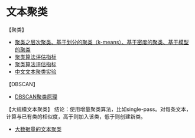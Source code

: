 # 文本聚类

【聚类】
- [聚类之层次聚类、基于划分的聚类（k-means）、基于密度的聚类、基于模型的聚类](https://blog.csdn.net/qq_16365849/article/details/50646679)
- [聚类算法评估指标](https://zhuanlan.zhihu.com/p/115752696)
- [聚类算法评估指标](https://www.biaodianfu.com/cluster-score.html)
- [中文文本聚类实验](https://github.com/FesonX/cn-text-classifier)

【DBSCAN】
- [DBSCAN聚类原理](https://www.jianshu.com/p/e8dd62bec026)

【大规模文本聚类】
结论：使用增量聚类算法，比如single-pass。对每条文本，计算与已有类的相似度，高于则加入该类，低于则创建新类。
- [大数据量的文本聚类](https://www.zhihu.com/question/59920681/answer/760343357)
